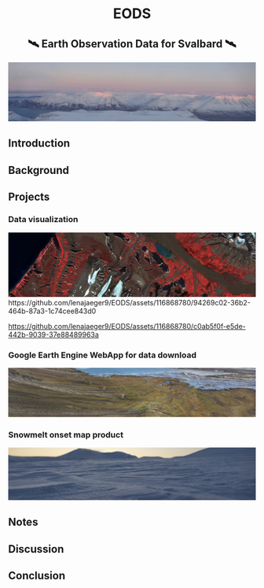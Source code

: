 <h1 align="center"> EODS️</h1>
<h2 align="center"> 🛰️ Earth Observation Data for Svalbard 🛰️</h2>

<p align="center">
<img src = "https://github.com/lenajaeger9/EODS/blob/3c2334b9ad7d68090c21676b42e5051c4e50e86c/figures/intro.JPG" alt ="Introduction">
</p>

## Introduction

## Background 

## Projects 

### Data visualization
<img src ="https://github.com/lenajaeger9/EODS/blob/ceae641bc3b47d29a05bd40e0f9b7d1cc46fc3f8/figures/RS_visual%202.jpg">
https://github.com/lenajaeger9/EODS/assets/116868780/94269c02-36b2-464b-87a3-1c74cee843d0 

https://github.com/lenajaeger9/EODS/assets/116868780/c0ab5f0f-e5de-442b-9039-37e88489963a






### Google Earth Engine WebApp for data download
<img src = "https://github.com/lenajaeger9/EODS/blob/ceae641bc3b47d29a05bd40e0f9b7d1cc46fc3f8/figures/vegetation2.JPG">

### Snowmelt onset map product
<img src ="https://github.com/lenajaeger9/EODS/blob/22b05b17a9b1d3a850b37e0a595915262c77e2f0/figures/snow3.JPG"> 

## Notes

## Discussion

## Conclusion

